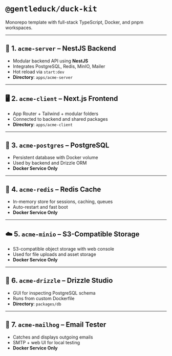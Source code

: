 # `@gentleduck/duck-kit`
Monorepo template with full-stack TypeScript, Docker, and pnpm workspaces.

---

## 🧠 1. `acme-server` – NestJS Backend

* Modular backend API using **NestJS**
* Integrates PostgreSQL, Redis, MinIO, Mailer
* Hot reload via `start:dev`
* **Directory**: `apps/acme-server`

---

## 🖥️ 2. `acme-client` – Next.js Frontend

* App Router + Tailwind + modular folders
* Connected to backend and shared packages
* **Directory**: `apps/acme-client`

---

## 🐘 3. `acme-postgres` – PostgreSQL

* Persistent database with Docker volume
* Used by backend and Drizzle ORM
* **Docker Service Only**

---

## 🧊 4. `acme-redis` – Redis Cache

* In-memory store for sessions, caching, queues
* Auto-restart and fast boot
* **Docker Service Only**

---

## ☁️ 5. `acme-minio` – S3-Compatible Storage

* S3-compatible object storage with web console
* Used for file uploads and asset storage
* **Docker Service Only**

---

## 🧬 6. `acme-drizzle` – Drizzle Studio

* GUI for inspecting PostgreSQL schema
* Runs from custom Dockerfile
* **Directory**: `packages/db`

---

## 💌 7. `acme-mailhog` – Email Tester

* Catches and displays outgoing emails
* SMTP + web UI for local testing
* **Docker Service Only**



